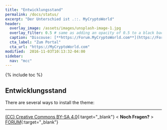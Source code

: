 ```yaml
---
title: "Entwicklungsstand"
permalink: /docs/status/
excerpt: "Der Unterschied ist .::. MyCryptoWorld"
header:
  overlay_image: /assets/images/unsplash-image-1.jpg
  overlay_filter: 0.5 # same as adding an opacity of 0.5 to a black background
  caption: "Discouse: [**https://Forum.MyCryptoWorld.com**](https://Forum.MyCryptoWorld.com)"
  cta_label: "Zum Portal"
  cta_url: "https://MyCryptoWorld.com"
modified:  2016-11-03T10:13:32-04:00
sidebar:
  nav: "mcc"
---
```

{% include toc %}

##  Entwicklungsstand

There are several ways to install the theme:

---
[(CC) Creative Commons BY-SA 4.0](https://creativecommons.org/licenses/by-sa/4.0/deed.de){:target="_blank"} < **Noch Fragen?** > [FORUM](https://forum.MyCryptoWorld.com){:target="_blank"}

